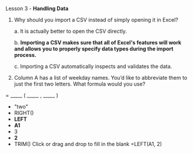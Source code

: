 Lesson 3 - **Handling Data**

1.  Why should you import a CSV instead of simply opening it in Excel?

    a.  It is actually better to open the CSV directly.
    
    b.  **Importing a CSV makes sure that all of Excel's features will work and allows you to properly specify data types during the import process.**
    
    c.  Importing a CSV automatically inspects and validates the data.

2.  Column A has a list of weekday names. You’d like to abbreviate them to just the first two letters. What formula would you use?

= _____ ( _____ , _____ )
-	"two"
-	RIGHT()
-	**LEFT**
-	**A1**
-	3
-	**2**
-	TRIM()
Click or drag and drop to fill in the blank
=LEFT(A1, 2)
